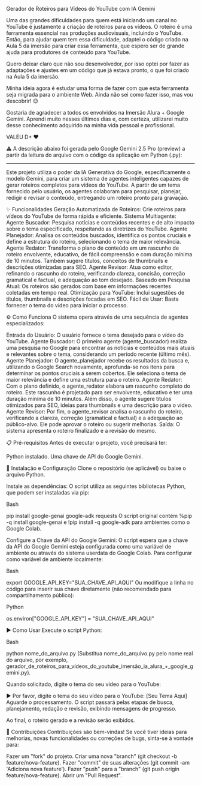 Gerador de Roteiros para Vídeos do YouTube com IA Gemini

Uma das grandes dificuldades para quem está iniciando um canal no YouTube é justamente a criação de roteiros para os vídeos. O roteiro é uma ferramenta essencial nas produções audiovisuais,
incluindo o YouTube. Então, para ajudar quem tem essa dificuldade, adaptei o código criado na Aula 5 da imersão para criar essa ferramenta, que espero ser de grande ajuda para produtores de conteúdo
para YouTube.

Quero deixar claro que não sou desenvolvedor, por isso optei por fazer as adaptações e ajustes em um código que já estava pronto, o que foi criado na Aula 5 da imersão.

Minha ideia agora é estudar uma forma de fazer com que esta ferramenta seja migrada para o ambiente Web. Ainda não sei como fazer isso, mas vou descobrir! 😉

Gostaria de agradecer a todos os envolvidos na Imersão Alura + Google Gemini. Aprendi muito nesses últimos dias e, com certeza, utilizarei muito desse conhecimento adquirido na minha vida pessoal e profissional.

VALEU D+ ❤️

⚠️ A descrição abaixo foi gerada pelo Google Gemini 2.5 Pro (preview) a partir da leitura do arquivo com o código da aplicação em Python (.py):

--------

Este projeto utiliza o poder da IA Generativa do Google, especificamente o modelo Gemini, para criar um sistema de agentes inteligentes capazes de gerar roteiros completos para vídeos do YouTube. 
A partir de um tema fornecido pelo usuário, os agentes colaboram para pesquisar, planejar, redigir e revisar o conteúdo, entregando um roteiro pronto para gravação.

✨ Funcionalidades
Geração Automatizada de Roteiros: Crie roteiros para vídeos do YouTube de forma rápida e eficiente.
Sistema Multiagente:
Agente Buscador: Pesquisa notícias e conteúdos recentes e de alto impacto sobre o tema especificado, respeitando as diretrizes do YouTube.
Agente Planejador: Analisa os conteúdos buscados, identifica os pontos cruciais e define a estrutura do roteiro, selecionando o tema de maior relevância.
Agente Redator: Transforma o plano de conteúdo em um rascunho de roteiro envolvente, educativo, de fácil compreensão e com duração mínima de 10 minutos. Também sugere títulos, conceitos de thumbnails e descrições otimizadas para SEO.
Agente Revisor: Atua como editor, refinando o rascunho do roteiro, verificando clareza, concisão, correção gramatical e factual, e adequação ao tom desejado.
Baseado em Pesquisa Atual: Os roteiros são gerados com base em informações recentes coletadas em tempo real.
Otimização para YouTube: Inclui sugestões de títulos, thumbnails e descrições focadas em SEO.
Fácil de Usar: Basta fornecer o tema do vídeo para iniciar o processo.

⚙️ Como Funciona
O sistema opera através de uma sequência de agentes especializados:

Entrada do Usuário: O usuário fornece o tema desejado para o vídeo do YouTube.
Agente Buscador: O primeiro agente (agente_buscador) realiza uma pesquisa no Google para encontrar as notícias e conteúdos mais atuais e relevantes sobre o tema, considerando um período recente (último mês).
Agente Planejador: O agente_planejador recebe os resultados da busca e, utilizando o Google Search novamente, aprofunda-se nos itens para determinar os pontos cruciais a serem cobertos. 
Ele seleciona o tema de maior relevância e define uma estrutura para o roteiro.
Agente Redator: Com o plano definido, o agente_redator elabora um rascunho completo do roteiro. Este rascunho é projetado para ser envolvente, educativo e ter uma duração mínima de 10 minutos. 
Além disso, o agente sugere títulos otimizados para SEO, ideias para thumbnails e uma descrição para o vídeo.
Agente Revisor: Por fim, o agente_revisor analisa o rascunho do roteiro, verificando a clareza, correção (gramatical e factual) e a adequação ao público-alvo. Ele pode aprovar o roteiro ou sugerir melhorias.
Saída: O sistema apresenta o roteiro finalizado e a revisão do mesmo.

📋 Pré-requisitos
Antes de executar o projeto, você precisará ter:

Python instalado.
Uma chave de API do Google Gemini.

🚀 Instalação e Configuração
Clone o repositório (se aplicável) ou baixe o arquivo Python.

Instale as dependências:
O script utiliza as seguintes bibliotecas Python, que podem ser instaladas via pip:

Bash

pip install google-genai google-adk requests
O script original contém %pip -q install google-genai e !pip install -q google-adk para ambientes como o Google Colab.

Configure a Chave da API do Google Gemini:
O script espera que a chave da API do Google Gemini esteja configurada como uma variável de ambiente ou através do sistema userdata do Google Colab.
Para configurar como variável de ambiente localmente:

Bash

export GOOGLE_API_KEY="SUA_CHAVE_API_AQUI"
Ou modifique a linha no código para inserir sua chave diretamente (não recomendado para compartilhamento público):

Python

os.environ["GOOGLE_API_KEY"] = "SUA_CHAVE_API_AQUI"

▶️ Como Usar
Execute o script Python:

Bash

python nome_do_arquivo.py
(Substitua nome_do_arquivo.py pelo nome real do arquivo, por exemplo, gerador_de_roteiros_para_vídeos_do_youtube_imersão_ia_alura_+_google_gemini.py).

Quando solicitado, digite o tema do seu vídeo para o YouTube:

▶️ Por favor, digite o tema do seu vídeo para o YouTube: [Seu Tema Aqui]
Aguarde o processamento. O script passará pelas etapas de busca, planejamento, redação e revisão, exibindo mensagens de progresso.

Ao final, o roteiro gerado e a revisão serão exibidos.

🤝 Contribuições
Contribuições são bem-vindas! Se você tiver ideias para melhorias, novas funcionalidades ou correções de bugs, sinta-se à vontade para:

Fazer um "fork" do projeto.
Criar uma nova "branch" (git checkout -b feature/nova-feature).
Fazer "commit" de suas alterações (git commit -am 'Adiciona nova feature').
Fazer "push" para a "branch" (git push origin feature/nova-feature).
Abrir um "Pull Request".
